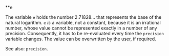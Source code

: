 **e

The variable `e` holds the number 2.71828... that represents the base
of the natural logarithm. `e` _is_ a variable, not a constant, because
it is an irrational number, whose value cannot be represented exactly in
a number of any precision. Consequently, it has to be re-evaluated every
time the `precision` variable changes. The value can be overwritten
by the user, if required.

See also: `precision`. 
